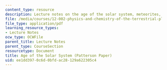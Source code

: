 ```yaml
---
content_type: resource
description: Lecture notes on the age of the solar system, meteorites, and the earth.
file: /media/courses/12-002-physics-and-chemistry-of-the-terrestrial-planets-fall-2008/ee1dd3970c6d0bfdac28129a622305c4_MIT12_002f08_lec7.pdf
file_type: application/pdf
learning_resource_types:
- Lecture Notes
ocw_type: OCWFile
parent_title: Lecture Notes
parent_type: CourseSection
resourcetype: Document
title: Age of the Solar System (Patterson Paper)
uid: ee1dd397-0c6d-0bfd-ac28-129a622305c4
---
```

